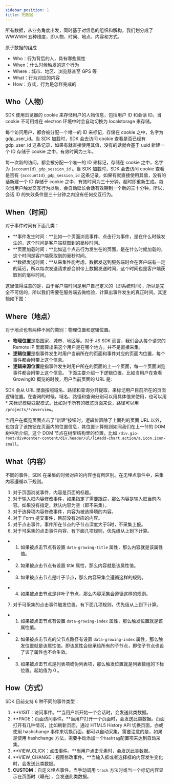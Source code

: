 ```yaml
---
sidebar_position: 1
title: 元数据
---
```


所有数据，从业务角度出发，同时基于对信息的组织和解构，我们划分成了 WWWWH 五种维度，即人物、时间、地点、内容和方式。

<ImageLoader path="img/webjs/metadata" />

原子数据的组成

* Who：行为背后的人，具有哪些属性
* When：什么时候触发的这个行为
* Where：城市、地区、浏览器甚至 GPS 等
* What：行为对应的内容
* How：方式，行为是怎样完成的

## Who（人物）

SDK 使用浏览器的 cookie 来存储用户的人物信息，包括用户 ID 和会话 ID。当 cookie 不可用或在 electron 环境中时会自动切换为 localstorage 来存储。

每个访问用户，都会被分配一个唯一的 ID 来标记，存储在 cookie 之中，名字为 gdp_user_id。当 SDK 加载时，SDK 会去访问 cookie 查看是否已经有 gdp_user_id 这条记录，如果有就直接使用其值，没有的话就会基于 uuid 新建一个 ID 存储于 cookie 之中，有效时间为三年。

每一次新的访问，都会被分配一个唯一的 ID 来标记，存储在 cookie 之中，名字为 `{accountId}_gdp_session_id` 。当 SDK 加载时，SDK 会去访问 cookie 查看是否有 `{accountId}_gdp_session_id` 这条记录，如果有就直接使用其值，没有的话新建一个 ID 存储于 cookie 之中，有效时间为三十分钟，超时即重新生成。每次当用户触发交互行为以后，会自动延长会话有效期到一个新的三十分钟。所以，会话 ID 的失效条件是三十分钟之内没有任何交互行为。

## When（时间）

对于事件时间有下面几类：

* **事件发生时间：**比如一个页面浏览事件、点击行为事件，是在什么时候发生的，这个时间是客户端获取到的毫秒时间。<br/>
* **页面加载时间：**比如这个点击行为发生在的页面，是在什么时候加载的，这个时间是客户端获取到的毫秒时间。<br/>
* **数据发送时间：**从采集性能考虑，数据发送到服务端时会在客户端有一定的延迟，所以每次发送请求都会附带上数据发送时间，这个时间也是客户端获取到的毫秒时间。

这里值得注意的是，由于客户端时间是用户自己定义的（即系统时间），所以是完全不可信的，所以我们需要在服务端去做检验，计算出事件发生的真正时间。其逻辑如下图：

<ImageLoader path="img/webjs/time_explanation" />

## Where（地点）

对于地点也有两种不同的类别：物理位置和逻辑位置。

* **物理位置**是指国家、城市、地区等。对于 JS SDK 而言，我们会从每个请求的 Remote IP 里面算出来这个用户是在哪个地方，并不是直接采集。
* **逻辑位置**是指事件发生时用户当前所在的页面和事件对应的页面内位置，每个事件都会附带上这个信息。
* **逻辑来源位置**是指事件发生时用户所在的页面的上一个页面，每一个页面浏览事件都会附带上这个信息。
下面主要介绍一下逻辑位置。比如当用户在查看 GrowingIO 概览的时候，用户当前页面的 URL 是:

<ImageLoader path="img/webjs/location_explanation" />

SDK 会从 URL 里面按照域名、路径和查询分开提取，来标记用户目前所在的页面逻辑位置。在查询的时候，域名、路径和查询分别可以用具体值来使用，也可以用 \* 来标记模糊匹配模式。比如对于所有的概览页面来说，路径可以用 `/projects/*/overview`。

当用户在概览页面点击了“新建”按钮时，逻辑位置除了上面列的页面 URL 以外，也包含了该按钮在页面内的位置信息，其位置计算规则如同我们在上一节的 DOM 树中所介绍，这个 DOM 节点在树型结构里的位置，比如 `/div.gio-root/div#center-content/div.header/ul/li#add-chart.action/a.icon.icon-small`。

## What（内容）

不同的事件，SDK 在采集的时候对应的内容也有所区别。在无埋点事件中，采集内容遵循以下规则。

1. 对于页面浏览事件，内容是页面的标题。
2. 对于输入框内容修改事件，如果指定了需要跟踪，那么内容是输入框当前内容。如果没有指定，默认内容为空（即不采集）。
3. 对于选择项内容修改事件，内容为被选择项的内容。
4. 对于 Form 提交事件，目前没有对应的内容。
5. 对于点击事件，事件所在节点的子节点深度大于5时，不采集上报。
6. 对于可采集的点击事件内容，有下面几项规则，优先级从上到下计算。

* 1. 如果被点击节点有设置 `data-growing-title` 属性，那么内容就是该属性值。
* 2. 如果被点击节点有设置 title 属性，那么内容就是该属性值。
* 3. 如果被点击节点是叶子节点，那么内容采集会遵循这样的规则。

<ImageLoader path="img/webjs/leaf_node_content" />

* 4. 如果被点击节点是非叶子节点，那么内容采集会遵循这样的规则。

<ImageLoader path="img/webjs/sec_leaf_node_content" />

7. 对于可采集的点击事件触发位置，有下面几项规则，优先级从上到下计算。

* 1. 如果被点击节点有设置 `data-growing-index` 属性，那么触发位置就是该属性值。
* 2. 如果被点击节点的父节点路径有设置 `data-growing-index` 属性，那么触发位置就是该属性值。即该属性会继承给所有的子节点，即使子节点也设了该了属性也不会生效。
* 3. 如果被点击节点是列表项或伪列表项，那么触发位置就是列表数组的下标位置。起始值为 0 。

## How（方式）

SDK 目前支持 6 种不同的事件类型：

1. **VISIT：访问事件。**当用户新开始一个会话时，会发送此类数据。
2. **PAGE：页面访问事件。**当用户打开一个页面时，会发送此类数据。页面打开有几种情况，比如刷新页面，通过 HTML5 History API 切换页面，亦或使用 hashchange 事件来切换页面，都可以自动采集。需要注意的是，如果是使用 hashchange 方法，需要手动添加一个`hashtag`配置项来达到自动采集。
3. **VIEW_CLICK：点击事件。**当用户点击元素时，会发送此类数据。
4. **VIEW_CHANGE：视图修改事件。**当输入框或者选择框的内容发生变化时，会发送此类数据。
5. **CUSTOM**：自定义埋点事件。当手动调用 `track` 方法时或当一个标记内容显示在页面时（曝光），会发送此类数据。
